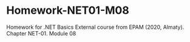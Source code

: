 # Homework-NET01-M08
Homework for .NET Basics External course from EPAM (2020, Almaty). Chapter NET-01. Module 08
